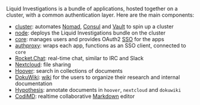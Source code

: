 Liquid Investigations is a bundle of applications, hosted together on a cluster, with a common authentication layer. Here are the main components:

* [cluster][]: automates [Nomad][], [Consul][] and [Vault][] to spin up a cluster
* [node][]: deploys the Liquid Investigations bundle on the cluster
* [core][]: manages users and provides OAuth2 [SSO][] for the apps
* [authproxy][]: wraps each app, functions as an SSO client, connected to `core`
* [Rocket.Chat][]: real-time chat, similar to IRC and Slack
* [Nextcloud][]: file sharing
* [Hoover][]: search in collections of documents
* [DokuWiki][]: [wiki][] for the users to organize their research and internal documentation
* [Hypothesis][]: annotate documents in `hoover`, `nextcloud` and `dokuwiki`
* [CodiMD][]: realtime collaborative [Markdown][] editor

[cluster]: https://github.com/liquidinvestigations/cluster
[Nomad]: https://www.nomadproject.io/
[Consul]: https://www.consul.io/
[Vault]: https://www.vaultproject.io/
[node]: https://github.com/liquidinvestigations/node
[core]: https://github.com/liquidinvestigations/core
[SSO]: https://en.wikipedia.org/wiki/Single_sign-on
[authproxy]: https://github.com/liquidinvestigations/authproxy
[Rocket.Chat]: https://rocket.chat/
[Nextcloud]: https://github.com/liquidinvestigations/liquid-nextcloud
[Hoover]: https://github.com/liquidinvestigations/h
[DokuWiki]: https://github.com/liquidinvestigations/liquid-dokuwiki
[wiki]: https://en.wikipedia.org/wiki/Wiki
[Hypothesis]: https://github.com/liquidinvestigations/h
[CodiMD]: https://github.com/liquidinvestigations/codimd-server
[Markdown]: https://en.wikipedia.org/wiki/Markdown